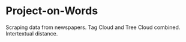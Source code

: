 # Project-on-Words
Scraping data from newspapers. Tag Cloud and Tree Cloud combined. Intertextual distance.
